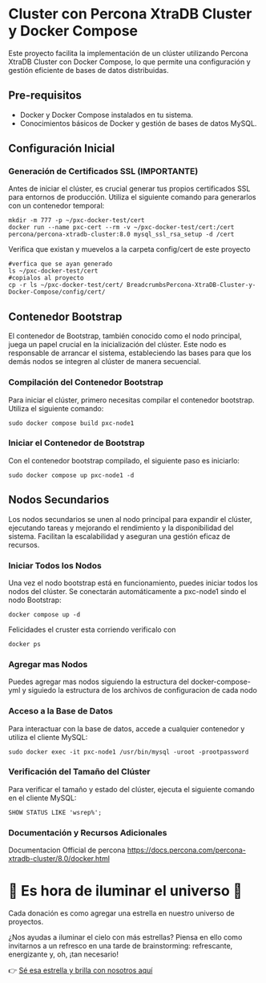 
# Cluster con Percona XtraDB Cluster y Docker Compose

Este proyecto facilita la implementación de un clúster utilizando Percona XtraDB Cluster con Docker Compose, lo que permite una configuración y gestión eficiente de bases de datos distribuidas.

## Pre-requisitos

- Docker y Docker Compose instalados en tu sistema.
- Conocimientos básicos de Docker y gestión de bases de datos MySQL.

## Configuración Inicial

### Generación de Certificados SSL (IMPORTANTE)

Antes de iniciar el clúster, es crucial generar tus propios certificados SSL para entornos de producción. Utiliza el siguiente comando para generarlos con un contenedor temporal:

```
mkdir -m 777 -p ~/pxc-docker-test/cert
docker run --name pxc-cert --rm -v ~/pxc-docker-test/cert:/cert percona/percona-xtradb-cluster:8.0 mysql_ssl_rsa_setup -d /cert
```
Verifica que existan y muevelos a la carpeta config/cert de este proyecto
```
#verfica que se ayan generado
ls ~/pxc-docker-test/cert
#copialos al proyecto
cp -r ls ~/pxc-docker-test/cert/ BreadcrumbsPercona-XtraDB-Cluster-y-Docker-Compose/config/cert/
```

## Contenedor Bootstrap

El contenedor de Bootstrap, también conocido como el nodo principal, juega un papel crucial en la inicialización del clúster. Este nodo es responsable de arrancar el sistema, estableciendo las bases para que los demás nodos se integren al clúster de manera secuencial.

### Compilación del Contenedor Bootstrap

Para iniciar el clúster, primero necesitas compilar el contenedor bootstrap. Utiliza el siguiente comando:
```
sudo docker compose build pxc-node1
```
### Iniciar el Contenedor de Bootstrap

Con el contenedor bootstrap compilado, el siguiente paso es iniciarlo:
```
sudo docker compose up pxc-node1 -d
```

## Nodos Secundarios

Los nodos secundarios se unen al nodo principal para expandir el clúster, ejecutando tareas y mejorando el rendimiento y la disponibilidad del sistema. Facilitan la escalabilidad y aseguran una gestión eficaz de recursos.

### Iniciar Todos los Nodos

Una vez el nodo bootstrap está en funcionamiento, puedes iniciar todos los nodos del clúster. 
Se conectarán automáticamente a pxc-node1 sindo el nodo Bootstrap:
```
docker compose up -d
```
Felicidades el cruster esta corriendo verificalo con 
```
docker ps 
```
### Agregar mas Nodos

Puedes agregar mas nodos siguiendo la estructura del docker-compose-yml y siguiedo la estructura de los archivos de configuracion de cada nodo

### Acceso a la Base de Datos

Para interactuar con la base de datos, accede a cualquier contenedor y utiliza el cliente MySQL:
```
sudo docker exec -it pxc-node1 /usr/bin/mysql -uroot -prootpassword
```
### Verificación del Tamaño del Clúster

Para verificar el tamaño y estado del clúster, ejecuta el siguiente comando en el cliente MySQL:
```
SHOW STATUS LIKE 'wsrep%';
```
### Documentación y Recursos Adicionales

Documentacion Official de percona 
https://docs.percona.com/percona-xtradb-cluster/8.0/docker.html

# 🌌 Es hora de iluminar el universo 🌌

Cada donación es como agregar una estrella en nuestro universo de proyectos.

¿Nos ayudas a iluminar el cielo con más estrellas? Piensa en ello como invitarnos a un refresco en una tarde de brainstorming: refrescante, energizante y, oh, ¡tan necesario!

👉 [Sé esa estrella y brilla con nosotros aquí]([https://donate.stripe.com/7sIbKicyugmgd6E289](https://donate.stripe.com/7sIbKicyugmgd6E289))


